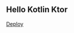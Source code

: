 Hello Kotlin Ktor
-----------------

[Deploy](https://console.cloud.google.com/cloudshell/editor?cloudshell_git_repo=https://github.com/jamesward/hello-kotlin-ktor.git&cloudshell_image=gcr.io/none-219021/cr-button)
